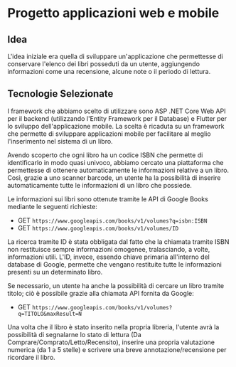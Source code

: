 # Progetto applicazioni web e mobile

## Idea
L'idea iniziale era quella di sviluppare un'applicazione che permettesse di conservare l'elenco dei libri posseduti da un utente, aggiungendo informazioni come una recensione, alcune note o il periodo di lettura.

## Tecnologie Selezionate
I framework che abbiamo scelto di utilizzare sono ASP .NET Core Web API per il backend (utilizzando l'Entity Framework per il Database) e Flutter per lo sviluppo dell'applicazione mobile. La scelta è ricaduta su un framework che permette di sviluppare applicazioni mobile per facilitare al meglio l'inserimento nel sistema di un libro.

Avendo scoperto che ogni libro ha un codice ISBN che permette di identificarlo in modo quasi univoco, abbiamo cercato una piattaforma che permettesse di ottenere automaticamente le informazioni relative a un libro. Così, grazie a uno scanner barcode, un utente ha la possibilità di inserire automaticamente tutte le informazioni di un libro che possiede.

Le informazioni sui libri sono ottenute tramite le API di Google Books mediante le seguenti richieste:
- GET `https://www.googleapis.com/books/v1/volumes?q=isbn:ISBN`
- GET `https://www.googleapis.com/books/v1/volumes/ID`

La ricerca tramite ID è stata obbligata dal fatto che la chiamata tramite ISBN non restituisce sempre informazioni omogenee, tralasciando, a volte, informazioni utili. L'ID, invece, essendo chiave primaria all'interno del database di Google, permette che vengano restituite tutte le informazioni presenti su un determinato libro.

Se necessario, un utente ha anche la possibilità di cercare un libro tramite titolo; ciò è possibile grazie alla chiamata API fornita da Google:
- GET `https://www.googleapis.com/books/v1/volumes?q=TITOLO&maxResult=N`

Una volta che il libro è stato inserito nella propria libreria, l'utente avrà la possibilità di segnalarne lo stato di lettura (Da Comprare/Comprato/Letto/Recensito), inserire una propria valutazione numerica (da 1 a 5 stelle) e scrivere una breve annotazione/recensione per ricordare il libro.
